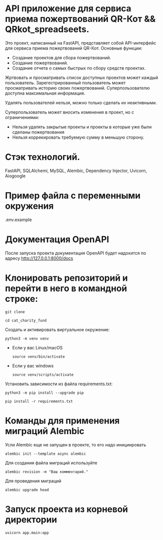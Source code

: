 # API приложение для сервиса приема пожертвований QR-Кот && QRkot_spreadseets.

Это проект, написанный на FastAPI, представляет собой API-интерфейс для сервиса приема пожертвований QR-Кот.
Основные функции:
* Создание проектов для сбора пожертвований.
* Создание пожертвований.
* Создание отчета о самых быстрых по сбору средств проектах.

Жртвовать и просматривать список доступных проектов может каждый пользователь.
Зарегестрированный пользователь может просматривать историю своих пожертвований.
Суперпользователю доступна максимальная информация.

Удалять пользователей нельзя, можно только сделать их неактивными.

Суперпользователь может вносить изменения в проект, но с ограничениями:
* Нельзя удалять закрытые проекты и проекты в которые уже были сделаны пожертвования
* Нельзя коррекировать требуемую сумму в меньшую сторону.

# Стэк технологий.

FastAPI, SQLAlchemi, MySQL, Alembic, Dependency Injector, Uvicorn, Aiogoogle

# Пример файла с переменными окружения

.env.example

# Документация OpenAPI

После запуска проекта документация OpenAPI будет надохится по адресу
http://127.0.0.1:8000/docs

# Клонировать репозиторий и перейти в него в командной строке:

```
git clone 
```

```
cd cat_charity_fund
```

Cоздать и активировать виртуальное окружение:

```
python3 -m venv venv
```

* Если у вас Linux/macOS

    ```
    source venv/bin/activate
    ```

* Если у вас windows

    ```
    source venv/scripts/activate
    ```

Установить зависимости из файла requirements.txt:

```
python3 -m pip install --upgrade pip
```

```
pip install -r requirements.txt
```

# Команды для применения миграций Alembic

Усли Alembic еще не запущен в проекте, то его надо инициировать
```
alembic init --template async alembic
```
Для создания файла миграций используйте
```
alembic revision -m "Ваш комментарий."
```
Для проведения миграций
```
alembic upgrade head
```

# Запуск проекта из корневой директории
```
uvicorn app.main:app
```
